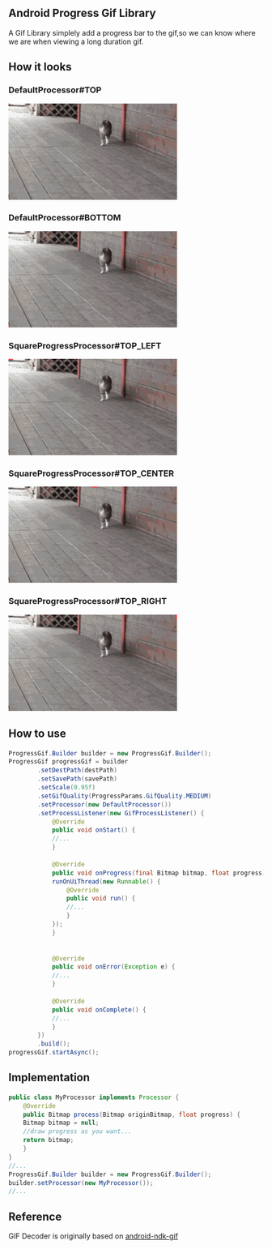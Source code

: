## Android Progress Gif Library
A Gif Library simplely add a progress bar to the gif,so we can know where we are when viewing a long duration gif.

## How it looks
### DefaultProcessor#TOP
![DefaultProcessor_TOP](art/top.gif "DefaultProcessor_TOP")

### DefaultProcessor#BOTTOM
![DefaultProcessor_TOP](art/bottom.gif "DefaultProcessor_TOP")

### SquareProgressProcessor#TOP_LEFT
![DefaultProcessor_TOP](art/top_left.gif "DefaultProcessor_TOP")

### SquareProgressProcessor#TOP_CENTER
![DefaultProcessor_TOP](art/top_center.gif "DefaultProcessor_TOP")

### SquareProgressProcessor#TOP_RIGHT
![DefaultProcessor_TOP](art/top_right.gif "DefaultProcessor_TOP")

## How to use
```java
ProgressGif.Builder builder = new ProgressGif.Builder();
ProgressGif progressGif = builder
		.setDestPath(destPath)
		.setSavePath(savePath)
		.setScale(0.95f)
		.setGifQuality(ProgressParams.GifQuality.MEDIUM)
		.setProcessor(new DefaultProcessor())
		.setProcessListener(new GifProcessListener() {
		    @Override
		    public void onStart() {
			//...
		    }

		    @Override
		    public void onProgress(final Bitmap bitmap, float progress) {
			runOnUiThread(new Runnable() {
			    @Override
			    public void run() {
				//...
			    }
			});
		    }


		    @Override
		    public void onError(Exception e) {
			//...
		    }

		    @Override
		    public void onComplete() {
			//...
		    }
		})
		.build();
progressGif.startAsync();
```

## Implementation
```java
public class MyProcessor implements Processor {
    @Override
    public Bitmap process(Bitmap originBitmap, float progress) {
	Bitmap bitmap = null;
	//draw progress as you want...
	return bitmap;
    }
}
//...
ProgressGif.Builder builder = new ProgressGif.Builder();
builder.setProcessor(new MyProcessor());
//...
```
## Reference
GIF Decoder is originally based on [android-ndk-gif](https://github.com/waynejo/android-ndk-gif)
